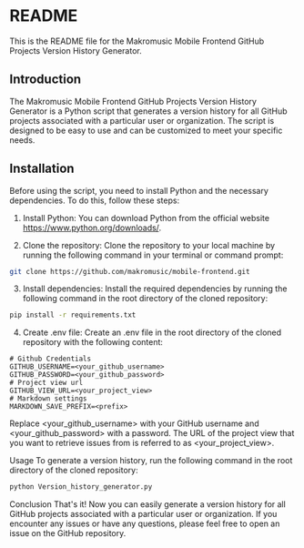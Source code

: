 # README

This is the README file for the Makromusic Mobile Frontend GitHub Projects Version History Generator.

## Introduction

The Makromusic Mobile Frontend GitHub Projects Version History Generator is a Python script that generates a version history for all GitHub projects associated with a particular user or organization. The script is designed to be easy to use and can be customized to meet your specific needs.

## Installation

Before using the script, you need to install Python and the necessary dependencies. To do this, follow these steps:

1. Install Python: You can download Python from the official website https://www.python.org/downloads/.

2. Clone the repository: Clone the repository to your local machine by running the following command in your terminal or command prompt:

```bash
git clone https://github.com/makromusic/mobile-frontend.git
```

3. Install dependencies: Install the required dependencies by running the following command in the root directory of the cloned repository:

```bash
pip install -r requirements.txt
```

4. Create .env file: Create an .env file in the root directory of the cloned repository with the following content:

```
# Github Credentials
GITHUB_USERNAME=<your_github_username>
GITHUB_PASSWORD=<your_github_password>
# Project view url
GITHUB_VIEW_URL=<your_project_view>
# Markdown settings
MARKDOWN_SAVE_PREFIX=<prefix>
```

Replace <your_github_username> with your GitHub username and <your_github_password> with a password. The URL of the project view that you want to retrieve issues from is referred to as <your_project_view>.

Usage
To generate a version history, run the following command in the root directory of the cloned repository:

```bash
python Version_history_generator.py
```

Conclusion
That's it! Now you can easily generate a version history for all GitHub projects associated with a particular user or organization. If you encounter any issues or have any questions, please feel free to open an issue on the GitHub repository.
